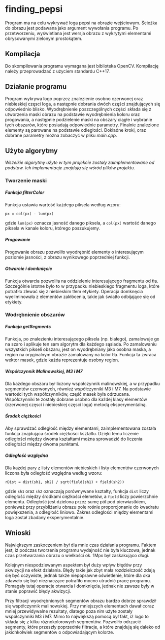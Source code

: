 finding_pepsi
==========

Program ma na celu wykrywać loga pepsi na obrazie wejściowym. Ścieżka do obrazu jest podawana jako
argument wywołania programu. Po przetworzeniu, wyświetlana jest wersja obrazu z wykrytymi elementami
obrysowanymi zielonym prostokątem.

## Kompilacja

Do skompilowania programu wymagana jest biblioteka OpenCV.
Kompilację należy przeprowadzać z użyciem standardu C++17.

## Działanie programu

Program wykrywa logo poprzez znalezienie osobno czerwonej oraz niebieskiej częsci loga, a następnie dobrania
dwóch części znajdujących się odpowiednio blisko. Wyodrębnienie poszczególnych części składa się z utworzenia
maski obrazu na podstawie wyodrębnienia koloru oraz progowania, a następnie podzielenie maski na obszary ciągłe
i wybranie tych obszarów, które posiadają odpowiednie parametry. Finalnie znalezione elementy są
parowane na podstawie odległości. Dokładne kroki, oraz dobrane parametry można zobaczyć w pliku *main.cpp*.

## Użyte algorytmy

*Wszelkie algorytmy użyte w tym projekcie zostały zaimplementowane od podstaw. Ich implementacje znajdują
się wśród plików projektu.*

### Tworzenie maski

##### Funkcja *filterColor*
Funkcja ustawia wartość każdego piksela według wzoru:
```
px = col(px) - lum(px) 
```
gdzie `lum(px)` oznacza jasność danego piksela, a `col(px)` wartość danego piksela w kanale koloru, którego
poszukujemy.

##### Progowanie
Progowanie obrazu pozwoliło wyodrębnić elementy o interesującym poziomie jasności, z obrazu wynikowego
poprzedniej funkcji.

##### Otwarcie i domknięcie
Funkcja otwarcia pozwoliła na oddzielenie interesującego fragmentu od tła. Szczególnie istotne było to w przypadku 
niebieskiego fragmentu loga, które potrafiło zlewać się z niebieskim tłem etykiety. Operacja domknęcia wyeliminowała
z elementów zakłócenia, takie jak światło odbijające się od etykiety.

### Wodrębnienie obszarów

##### Funkcja *getSegments*
Funkcja, po znalezieniu interesującego piksela (np. białego), zamalowuje go na szaro i aplikuje ten sam algorytm dla
każdego sąsiada. Po zamalowaniu wszystkich pikseli obszaru, jest on wyodrębniany jako osobna maska, a region
na oryginalnym obrazie zamalowany na kolor tła. Funkcja ta zwraca wektor masek, gdzie każda reprezentuje osobny
region.

##### Współczynnik Malinowskiej, M3 i M7
Dla każdego obszaru był liczony współczynnik malinowskiej, a w przypadku segmentów czerwonych, również
współczynniki M3 i M7. Na podstawie wartości tych współczynników, część masek była odrzucana. Współczynniki
te zostały dobrane osobno dla każdej klasy elementów (czerwonej częsci i niebieskiej częsci loga) metodą
eksperymentalną.

##### Środek ciężkości
Aby sprawdzać odległość między elementami, zaimplementowana została funkcja znajdująca środek ciężkości
kształtu. Dzięki temu liczenie odległości między dwoma kształtami można sprowadzić do liczenia odległości
między dwoma punktami.

##### Odległość względna
Dla każdej pary z listy elementów niebieskich i listy elementów czerwonych liczona była odległość względna
według wzoru:
```
rDist = dist(sh1, sh2) / sqrt(field(sh1) + field(sh2))
```
gdzie `sh1` oraz `sh2` oznaczają porównywane kształty, funkcja `dist` liczy odległość między środkami ciężkości
elemetów, a `field` liczy powierzchnie elementu. Odległość jest dzielona przez sumę pól pod pierwiastkiem,
ponieważ przy przybliżaniu obrazu pole rośnie proporcjonanie do kwadratu powiększenia, a odległość liniowo.
Zakres odległości między elementami loga został zbadany eksperymentalnie.

## Wnioski

Największym zaskoczeniem był dla mnie czas działania programu. Faktem jest, iż podczas tworzenia programu
wydajność nie była kluczowa, jednak czas przetwarzania obrazu o wielkości ok. 1Mpx był zaskakująco długi.

Kolejnym niespodziewanym aspektem był duży wpływ błędów przy akwizycji na efekt działania. Błędy takie jak
zbyt mała rozdzielczość zdają się być oczywiste, jednak także niepoprawne oświetlenie, które dla oka zdawało
się być nieznaczące potrafiło mocno utrudnić pracę programu. Pomagały tutaj operacje otwarcia i domknięcia,
jednak nie zawsze były w stanie poprawić błędy akwizycji.

Przy filtracji wyodrębnionych segmentów obrazu bardzo dobrze sprawdził się współczynnik malinowskiej.
Przy mniejszych elementach dawał coraz mniej przewidywalne rezultaty, dlatego poza nim użyte zostały
współczynniki M3 i M7. Mimo to największą pomocą był fakt, iż logo to składa się z kilku różnokolorowych
segmentów. Pozwoliło odrzucić segmenty, które przeszły poprzednie filtracje, a które znajdują się
daleko od jakichkolwiek segmentów o odpowiadającym kolorze.
